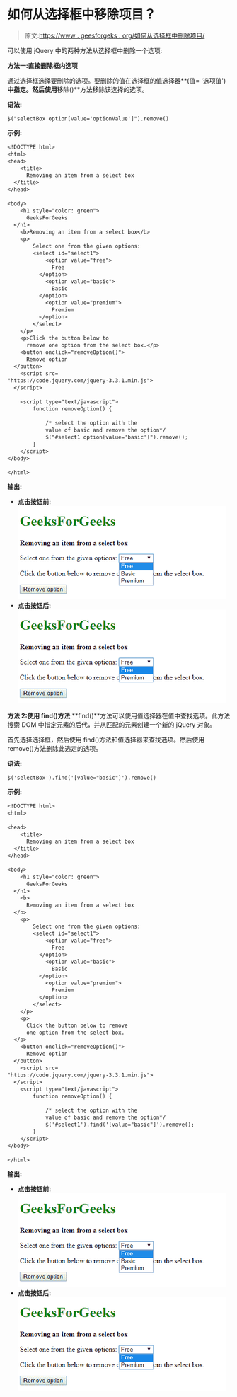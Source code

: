 # 如何从选择框中移除项目？

> 原文:[https://www . geesforgeks . org/如何从选择框中删除项目/](https://www.geeksforgeeks.org/how-to-remove-items-from-a-select-box/)

可以使用 jQuery 中的两种方法从选择框中删除一个选项:

**方法一:直接删除框内选项**

通过选择框选择要删除的选项。要删除的值在选择框的值选择器**(值= '选项值')**中指定。然后使用**移除()**方法移除该选择的选项。

**语法:**

```
$("selectBox option[value='optionValue']").remove()
```

**示例:**

```
<!DOCTYPE html>
<html>
<head>
    <title>
      Removing an item from a select box
  </title>
</head>

<body>
    <h1 style="color: green">
      GeeksForGeeks
  </h1>
    <b>Removing an item from a select box</b>
    <p>
        Select one from the given options:
        <select id="select1">
            <option value="free">
              Free
          </option>
            <option value="basic">
              Basic
          </option>
            <option value="premium">
              Premium
          </option>
        </select>
    </p>
    <p>Click the button below to 
      remove one option from the select box.</p>
    <button onclick="removeOption()">
      Remove option
  </button>
    <script src=
"https://code.jquery.com/jquery-3.3.1.min.js">
  </script>

    <script type="text/javascript">
        function removeOption() {

            /* select the option with the 
            value of basic and remove the option*/
            $("#select1 option[value='basic']").remove();
        }
    </script>
</body>

</html>
```

**输出:**

*   **点击按钮前:**
    ![direct-before](img/de8c2269ee7ed3b1d2d2ff674bd8a8bf.png)
*   **点击按钮后:**
    ![direct-after](img/671b65ee94b6dd977a0a00995bf023b0.png)

**方法 2:使用 find()方法**
**find()**方法可以使用值选择器在值中查找选项。此方法搜索 DOM 中指定元素的后代，并从匹配的元素创建一个新的 jQuery 对象。

首先选择选择框，然后使用 find()方法和值选择器来查找选项。然后使用 remove()方法删除此选定的选项。

**语法:**

```
$('selectBox').find('[value="basic"]').remove()
```

**示例:**

```
<!DOCTYPE html>
<html>

<head>
    <title>
      Removing an item from a select box
  </title>
</head>

<body>
    <h1 style="color: green">
      GeeksForGeeks
  </h1>
    <b>
      Removing an item from a select box
  </b>
    <p>
        Select one from the given options:
        <select id="select1">
            <option value="free">
              Free
          </option>
            <option value="basic">
              Basic
          </option>
            <option value="premium">
              Premium
          </option>
        </select>
    </p>
    <p>
      Click the button below to remove 
      one option from the select box.
  </p>
    <button onclick="removeOption()">
      Remove option
  </button>
    <script src=
"https://code.jquery.com/jquery-3.3.1.min.js">
  </script>
    <script type="text/javascript">
        function removeOption() {

            /* select the option with the 
            value of basic and remove the option*/
            $('#select1').find('[value="basic"]').remove();
        }
    </script>
</body>

</html>
```

**输出:**

*   **点击按钮前:**
    ![find-before](img/af8b9bee75572d2fa3e3beb139a40f0c.png)
*   **点击按钮后:**
    ![find-after](img/e61d45b287362369ea09ea40a19b582d.png)